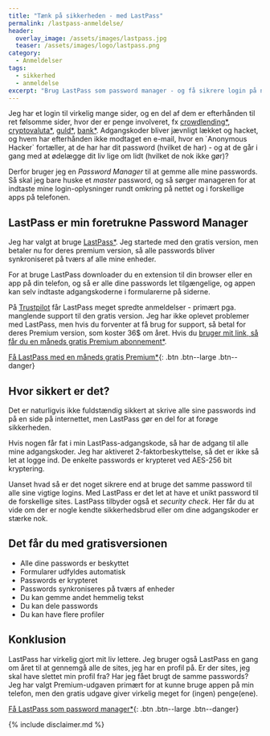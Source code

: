 ```yaml
---
title: "Tænk på sikkerheden - med LastPass"
permalink: /lastpass-anmeldelse/
header:
  overlay_image: /assets/images/lastpass.jpg
  teaser: /assets/images/logo/lastpass.png
category:
  - Anmeldelser
tags:
  - sikkerhed
  - anmeldelse
excerpt: "Brug LastPass som password manager - og få sikrere login på nettet."
---
```


Jeg har et login til virkelig mange sider, og en del af dem er efterhånden til ret følsomme sider, hvor der er penge involveret, fx [crowdlending\*](/go/mintos), [cryptovaluta\*](/go/coinbase/), [guld\*](/go/bullionvault/), [bank\*](/go/lunarway/). Adgangskoder bliver jævnligt lækket og hacket, og hvem har efterhånden ikke modtaget en e-mail, hvor en ´Anonymous Hacker` fortæller, at de har har dit password (hvilket de har) - og at de går i gang med at ødelægge dit liv lige om lidt (hvilket de nok ikke gør)?

Derfor bruger jeg en _Password Manager_ til at gemme alle mine passwords. Så skal jeg bare huske et _master_ password, og så sørger manageren for at indtaste mine login-oplysninger rundt omkring på nettet og i forskellige apps på telefonen.

## LastPass er min foretrukne Password Manager

Jeg har valgt at bruge [LastPass*](/go/lastpass/). Jeg startede med den gratis version, men betaler nu for deres premium version, så alle passwords bliver synkroniseret på tværs af alle mine enheder. 

For at bruge LastPass downloader du en extension til din browser eller en app på din telefon, og så er alle dine passwords let tilgængelige, og appen kan selv indtaste adgangskoderne i formularerne på siderne.

På [Trustpilot](https://dk.trustpilot.com/review/www.lastpass.com) får LastPass meget spredte anmeldelser - primært pga. manglende support til den gratis version. Jeg har ikke oplevet problemer med LastPass, men hvis du forventer at få brug for support, så betal for deres Premium version, som koster 36$ om året. Hvis du [bruger mit link, så får du en måneds gratis Premium abonnement*](/go/lastpass/).

[Få LastPass med en måneds gratis Premium\*](/go/lastpass/){: .btn .btn--large .btn--danger}

## Hvor sikkert er det?

Det er naturligvis ikke fuldstændig sikkert at skrive alle sine passwords ind på en side på internettet, men LastPass gør en del for at forøge sikkerheden.

Hvis nogen får fat i min LastPass-adgangskode, så har de adgang til alle mine adgangskoder. Jeg har aktiveret 2-faktorbeskyttelse, så det er ikke så let at logge ind. De enkelte passwords er krypteret ved AES-256 bit kryptering. 

Uanset hvad så er det noget sikrere end at bruge det samme password til alle sine vigtige logins. Med LastPass er det let at have et unikt password til de forskellige sites. LastPass tilbyder også et _security check_. Her får du at vide om der er nogle kendte sikkerhedsbrud eller om dine adgangskoder er stærke nok.

## Det får du med gratisversionen

- Alle dine passwords er beskyttet
- Formularer udfyldes automatisk
- Passwords er krypteret
- Passwords synkroniseres på tværs af enheder
- Du kan gemme andet hemmelig tekst
- Du kan dele passwords
- Du kan have flere profiler

## Konklusion

LastPass har virkelig gjort mit liv lettere. Jeg bruger også LastPass en gang om året til at gennemgå alle de sites, jeg har en profil på. Er der sites, jeg skal have slettet min profil fra? Har jeg fået brugt de samme passwords? Jeg har valgt Premium-udgaven primært for at kunne bruge appen på min telefon, men den gratis udgave giver virkelig meget for (ingen) penge(ene).

[Få LastPass som password manager\*](/go/lastpass/){: .btn .btn--large .btn--danger}

{% include disclaimer.md %}
